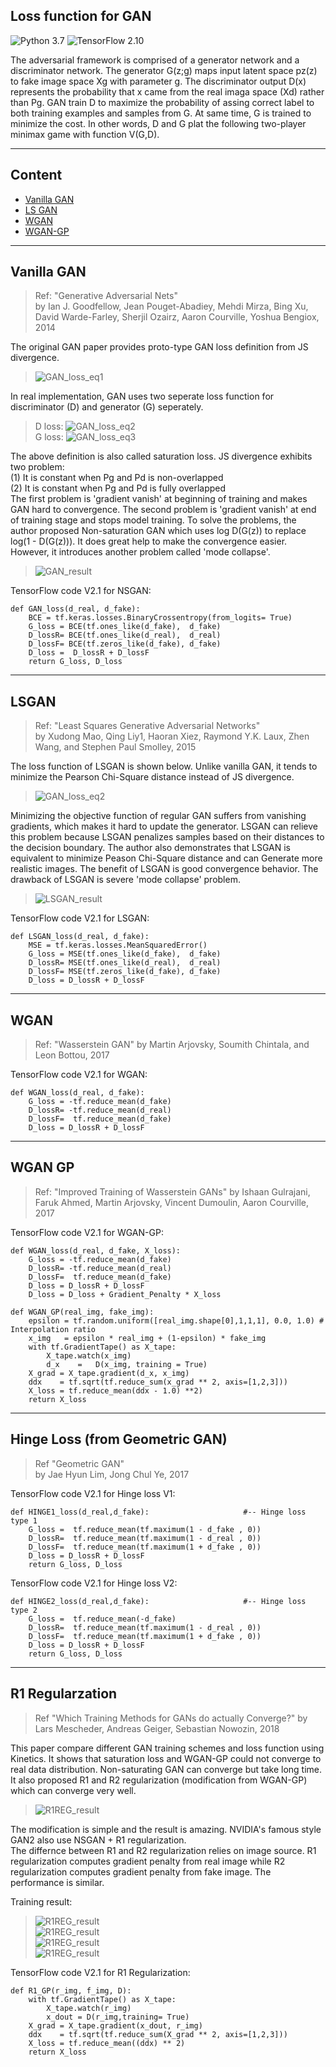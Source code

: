 ## Loss function for GAN 
![Python 3.7](https://img.shields.io/badge/python-3.7-green.svg?style=plastic)
![TensorFlow 2.10](https://img.shields.io/badge/tensorflow-2.10-green.svg?style=plastic) 
  
The adversarial framework is comprised of a generator network and a discriminator network.
The generator G(z;g) maps input latent space pz(z) to fake image space Xg with parameter g. 
The discriminator output D(x) represents the probability that x came from the real imaga space (Xd)
rather than Pg. GAN train D to maximize the probability of assing correct label to both training examples and samples from G.
At same time, G is trained to minimize the cost. In other words, D and G plat the following two-player minimax game with function V(G,D).  

----  
## Content 
* [Vanilla GAN](https://github.com/RyanWu2233/SAGAN_CelebA/blob/master/Losses.md#vanilla-gan)  
* [LS GAN](https://github.com/RyanWu2233/SAGAN_CelebA/blob/master/Losses.md#ls-gan)  
* [WGAN](https://github.com/RyanWu2233/SAGAN_CelebA/blob/master/Losses.md#wgan)  
* [WGAN-GP](https://github.com/RyanWu2233/SAGAN_CelebA/blob/master/Losses.md#wgan-gp)  



----  
## Vanilla GAN  
> Ref: "Generative Adversarial Nets"  
> by Ian J. Goodfellow, Jean Pouget-Abadiey, Mehdi Mirza, Bing Xu, David Warde-Farley, Sherjil Ozairz, Aaron Courville, Yoshua Bengiox, 2014  

The original GAN paper provides proto-type GAN loss definition from JS divergence.  
> ![GAN_loss_eq1](./Images/Loss_eq1.png)  

In real implementation, GAN uses two seperate loss function for discriminator (D) and generator (G) seperately.  
> D loss: ![GAN_loss_eq2](./Images/Loss_eq2.jpg)  
> G loss: ![GAN_loss_eq3](./Images/Loss_eq3.jpg)  

The above definition is also called saturation loss. JS divergence exhibits two problem:  
(1) It is constant when Pg and Pd is non-overlapped  
(2) It is constant when Pg and Pd is fully overlapped  
The first problem is 'gradient vanish' at beginning of training and makes GAN hard to convergence. The second problem is 'gradient vanish' at end of training stage and stops model training. To solve the problems, the author proposed Non-saturation GAN which uses log D(G(z)) to replace log(1 - D(G(z))). It does great help to make the convergence easier. However, it introduces another problem called 'mode collapse'.  

> ![GAN_result](./Images/Img_GAN.jpg)  

TensorFlow code V2.1 for NSGAN: 
``` TensorFlow
def GAN_loss(d_real, d_fake):   
    BCE = tf.keras.losses.BinaryCrossentropy(from_logits= True)  
    G_loss = BCE(tf.ones_like(d_fake),  d_fake)  
    D_lossR= BCE(tf.ones_like(d_real),  d_real)  
    D_lossF= BCE(tf.zeros_like(d_fake), d_fake)  
    D_loss =  D_lossR + D_lossF  
    return G_loss, D_loss  
```
----  
## LSGAN  
> Ref: "Least Squares Generative Adversarial Networks"  
> by Xudong Mao, Qing Liy1, Haoran Xiez, Raymond Y.K. Laux, Zhen Wang, and Stephen Paul Smolley, 2015  

The loss function of LSGAN is shown below. Unlike vanilla GAN, it tends to minimize the Pearson Chi-Square distance instead of JS divergence.
> ![GAN_loss_eq2](./Images/Loss_eq4.jpg)  

Minimizing the objective function of regular GAN suffers from vanishing gradients, which makes it hard to update the generator. 
LSGAN can relieve this problem because LSGAN penalizes samples based on their distances to the decision boundary. 
The author also demonstrates that LSGAN is equivalent to minimize Peason Chi-Square distance and can Generate more realistic images.
The benefit of LSGAN is good convergence behavior. The drawback of LSGAN is severe 'mode collapse' problem.

> ![LSGAN_result](./Images/Img_LSGAN.jpg)  

TensorFlow code V2.1 for LSGAN: 
``` TensorFlow
def LSGAN_loss(d_real, d_fake):   
    MSE = tf.keras.losses.MeanSquaredError()
    G_loss = MSE(tf.ones_like(d_fake),  d_fake)
    D_lossR= MSE(tf.ones_like(d_real),  d_real)
    D_lossF= MSE(tf.zeros_like(d_fake), d_fake) 
    D_loss = D_lossR + D_lossF
```

----  
## WGAN  
> Ref: "Wasserstein GAN" 
> by Martin Arjovsky, Soumith Chintala, and Leon Bottou, 2017  

TensorFlow code V2.1 for WGAN: 
``` TensorFlow
def WGAN_loss(d_real, d_fake):   
    G_loss = -tf.reduce_mean(d_fake)
    D_lossR= -tf.reduce_mean(d_real)
    D_lossF=  tf.reduce_mean(d_fake)
    D_loss = D_lossR + D_lossF
```

----
## WGAN GP
> Ref: "Improved Training of Wasserstein GANs"
> by Ishaan Gulrajani, Faruk Ahmed, Martin Arjovsky, Vincent Dumoulin, Aaron Courville, 2017  



TensorFlow code V2.1 for WGAN-GP: 
``` TensorFlow
def WGAN_loss(d_real, d_fake, X_loss):   
    G_loss = -tf.reduce_mean(d_fake)
    D_lossR= -tf.reduce_mean(d_real)
    D_lossF=  tf.reduce_mean(d_fake)
    D_loss = D_lossR + D_lossF
    D_loss = D_loss + Gradient_Penalty * X_loss
    
def WGAN_GP(real_img, fake_img):
    epsilon = tf.random.uniform([real_img.shape[0],1,1,1], 0.0, 1.0) # Interpolation ratio
    x_img   = epsilon * real_img + (1-epsilon) * fake_img
    with tf.GradientTape() as X_tape:
        X_tape.watch(x_img)
        d_x    =   D(x_img, training = True)
    X_grad = X_tape.gradient(d_x, x_img)
    ddx    = tf.sqrt(tf.reduce_sum(x_grad ** 2, axis=[1,2,3]))
    X_loss = tf.reduce_mean(ddx - 1.0) **2)
    return X_loss
```

----
## Hinge Loss (from Geometric GAN)  
> Ref "Geometric GAN"  
> by Jae Hyun Lim, Jong Chul Ye, 2017  


TensorFlow code V2.1 for Hinge loss V1: 
``` TensorFlow
def HINGE1_loss(d_real,d_fake):                     #-- Hinge loss type 1 
    G_loss =  tf.reduce_mean(tf.maximum(1 - d_fake , 0))
    D_lossR=  tf.reduce_mean(tf.maximum(1 - d_real , 0))
    D_lossF=  tf.reduce_mean(tf.maximum(1 + d_fake , 0))
    D_loss = D_lossR + D_lossF
    return G_loss, D_loss
```

TensorFlow code V2.1 for Hinge loss V2: 
``` TensorFlow
def HINGE2_loss(d_real,d_fake):                     #-- Hinge loss type 2
    G_loss =  tf.reduce_mean(-d_fake)
    D_lossR=  tf.reduce_mean(tf.maximum(1 - d_real , 0))
    D_lossF=  tf.reduce_mean(tf.maximum(1 + d_fake , 0))
    D_loss = D_lossR + D_lossF
    return G_loss, D_loss
```

----
## R1 Regularzation
> Ref "Which Training Methods for GANs do actually Converge?"
> by Lars Mescheder, Andreas Geiger, Sebastian Nowozin,  2018

This paper compare different GAN training schemes and loss function using Kinetics. 
It shows that saturation loss and WGAN-GP could not converge to real data distribution.
Non-saturating GAN can converge but take long time. 
It also proposed R1 and R2 regularization (modification from WGAN-GP) which can converge very well.  
> ![R1REG_result](./Images/Img_R1REG_1.jpg)  

The modification is simple and the result is amazing. NVIDIA's famous style GAN2 also use NSGAN + R1 regularization.  
The differnce between R1 and R2 regularization relies on image source. 
R1 regularization computes gradient penalty from  real image while
R2 regularization computes gradient penalty from fake image. The performance is similar.  

Training result:
> ![R1REG_result](./Images/Img_R1REG_2.jpg)  
> ![R1REG_result](./Images/Img_R1REG_3.jpg)  
> ![R1REG_result](./Images/Img_R1REG_4.jpg)  
> ![R1REG_result](./Images/Img_R1REG_5.jpg)  

TensorFlow code V2.1 for R1 Regularization: 
``` TensorFlow
def R1_GP(r_img, f_img, D):
    with tf.GradientTape() as X_tape:
        X_tape.watch(r_img)  
        x_dout = D(r_img,training= True)   
    X_grad = X_tape.gradient(x_dout, r_img)   
    ddx    = tf.sqrt(tf.reduce_sum(X_grad ** 2, axis=[1,2,3]))
    X_loss = tf.reduce_mean((ddx) ** 2)    
    return X_loss
```

